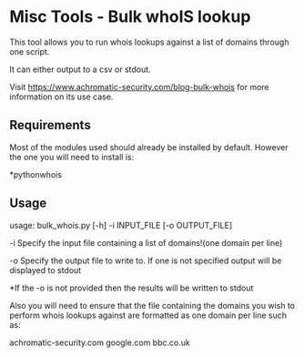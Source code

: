 # Misc Tools - Bulk whoIS lookup

This tool allows you to run whois lookups against a list of domains through one script.

It can either output to a csv or stdout.

Visit https://www.achromatic-security.com/blog-bulk-whois for more information on its use case.


## Requirements

Most of the modules used should already be installed by default. However the one you will need to install is:

*pythonwhois


## Usage

usage: bulk_whois.py [-h] -i INPUT_FILE [-o OUTPUT_FILE]

-i Specify the input file containing a list of domains!(one domain per line)

-o Specify the output file to write to. If one is not specified output will be displayed to stdout

*If the -o is not provided then the results will be written to stdout

Also you will need to ensure that the file containing the domains you wish to perform whois lookups against are formatted as one domain per line such as:

achromatic-security.com
google.com
bbc.co.uk

